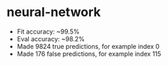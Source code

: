 # neural-network
- Fit accuracy: ~99.5%
- Eval accuracy: ~98.2%
- Made 9824 true predictions, for example index 0
- Made 176 false predictions, for example index 115